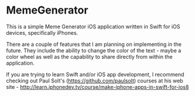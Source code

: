 MemeGenerator
=============

This is a simple Meme Generator iOS application written in Swift for iOS devices, specifically iPhones.

There are a couple of features that I am planning on implementing in the future. They include the ability to change the color of the text - maybe a color wheel as well as the capability to share directly from within the application.

If you are trying to learn Swift and/or iOS app development, I recommend checking out Paul Solt's (https://github.com/paulsolt) courses at his web site - http://learn.iphonedev.tv/course/make-iphone-apps-in-swift-for-ios8


